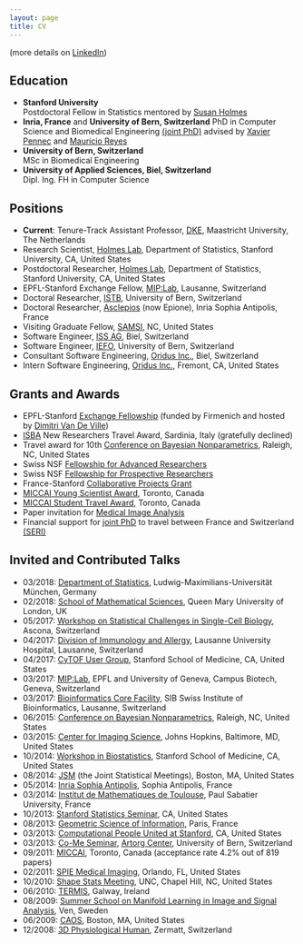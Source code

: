 ```yaml
---
layout: page
title: CV
---
```


(more details on [LinkedIn](https://www.linkedin.com/in/christof-seiler-2419294/))

## Education

* **Stanford University** <br>
Postdoctoral Fellow in Statistics mentored by [Susan Holmes](https://statweb.stanford.edu/~susan/susan_person.html)
* **Inria, France** and **University of Bern, Switzerland**
PhD in Computer Science and Biomedical Engineering [(joint PhD)](http://www.unibe.ch/studies/programs/doctorate/doctoral_degree/joint_supervision_doctorate/index_eng.html) advised by [Xavier Pennec](http://www-sop.inria.fr/members/Xavier.Pennec/) and [Mauricio Reyes](http://www.mauricioreyes.me/)
* **University of Bern, Switzerland** <br>
MSc in Biomedical Engineering
* **University of Applied Sciences, Biel, Switzerland** <br>
Dipl. Ing. FH in Computer Science

## Positions

* **Current**: Tenure-Track Assistant Professor, [DKE](https://www.maastrichtuniversity.nl/about-um/faculties/science-and-engineering/fse-departments/department-data-science-and-knowledge), Maastricht University, The Netherlands
* Research Scientist, [Holmes Lab](http://statweb.stanford.edu/~susan/lab_index.html), Department of Statistics, Stanford University, CA, United States
* Postdoctoral Researcher, [Holmes Lab](http://statweb.stanford.edu/~susan/lab_index.html), Department of Statistics, Stanford University, CA, United States
* EPFL-Stanford Exchange Fellow, [MIP:Lab](https://miplab.epfl.ch/), Lausanne, Switzerland
* Doctoral Researcher, [ISTB](http://www.istb.unibe.ch/index_eng.html), University of Bern, Switzerland
* Doctoral Researcher, [Asclepios](https://team.inria.fr/epione/en/) (now Epione), Inria Sophia Antipolis, France
* Visiting Graduate Fellow, [SAMSI](https://www.samsi.info/), NC, United States
* Software Engineer, [ISS AG](http://www.iss-ag.ch/en), Biel, Switzerland
* Software Engineer, [IEFO](http://www.swissrdl.unibe.ch/about_us/history/index_eng.html), University of Bern, Switzerland
* Consultant Software Engineering, [Oridus Inc.](https://www.bloomberg.com/research/stocks/private/snapshot.asp?privcapid=524394), Biel, Switzerland
* Intern Software Engineering, [Oridus Inc.](https://www.bloomberg.com/research/stocks/private/snapshot.asp?privcapid=524394), Fremont, CA, United States

## Grants and Awards

* EPFL-Stanford [Exchange Fellowship](https://neuroscience.stanford.edu/research/funded-research/improve-reproducibility-and-transparency-eld-neuroimaging-applying) (funded by Firmenich and hosted by [Dimitri Van De Ville](http://miplab.epfl.ch/index.php/people/vandeville))
* [ISBA](http://www.corsiecongressi.com/isba2016/) New Researchers Travel Award, Sardinia, Italy (gratefully declined)
* Travel award for 10th [Conference on Bayesian Nonparametrics](https://www2.stat.duke.edu/bnp10/index.html), Raleigh, NC, United States
* Swiss NSF [Fellowship for Advanced Researchers](http://p3.snf.ch/project-158500)
* Swiss NSF [Fellowship for Prospective Researchers](http://p3.snf.ch/project-146281)
* France-Stanford [Collaborative Projects Grant](http://francestanford.stanford.edu/collaborative_projects/grant_recipients/2013_2014)
* [MICCAI Young Scientist Award](http://www.miccai.org/miccai-2011-toronto), Toronto, Canada
* [MICCAI Student Travel Award](http://www.miccai.org/miccai-2011-toronto), Toronto, Canada
* Paper invitation for [Medical Image Analysis](https://www.journals.elsevier.com/medical-image-analysis/)
* Financial support for [joint PhD](http://www.unibe.ch/studies/degree_programs/doctorate/doctoral_degree/joint_supervision_doctorate/index_eng.html) to travel between France and Switzerland [(SERI)](https://www.sbfi.admin.ch/sbfi/en/home.html)

## Invited and Contributed Talks

* 03/2018: [Department of Statistics](http://www.en.statistik.uni-muenchen.de/index.html), Ludwig-Maximilians-Universität München, Germany
* 02/2018: [School of Mathematical Sciences](https://www.qmul.ac.uk/maths/), Queen Mary University of London, UK
* 05/2017: [Workshop on Statistical Challenges in Single-Cell Biology](https://www.bsse.ethz.ch/cbg/cbg-news/ascona-2017.html), Ascona, Switzerland
* 04/2017: [Division of Immunology and Allergy](http://www.immunologyresearch.ch/), Lausanne University Hospital, Lausanne, Switzerland
* 04/2017: [CyTOF User Group](http://iti.stanford.edu/research/cytof.html), Stanford School of Medicine, CA, United States
* 03/2017: [MIP:Lab](https://miplab.epfl.ch/), EPFL and University of Geneva, Campus Biotech, Geneva, Switzerland
* 03/2017: [Bioinformatics Core Facility](http://bcf.isb-sib.ch/), SIB Swiss Institute of Bioinformatics, Lausanne, Switzerland
* 06/2015: [Conference on Bayesian Nonparametrics](https://www2.stat.duke.edu/bnp10/index.html), Raleigh, NC, United States
* 03/2015: [Center for Imaging Science](http://cis.jhu.edu/), Johns Hopkins, Baltimore, MD, United States
* 10/2014: [Workshop in Biostatistics](http://med.stanford.edu/dbds/education/workshop.html), Stanford School of Medicine, CA, United States
* 08/2014: [JSM](https://ww2.amstat.org/meetings/jsm/2014/program.cfm) (the Joint Statistical Meetings), Boston, MA, United States
* 05/2014: [Inria Sophia Antipolis](https://www.inria.fr/en/centre/sophia), Sophia Antipolis, France
* 03/2014: [Institut de Mathematiques de Toulouse](https://www.math.univ-toulouse.fr/), Paul Sabatier University, France
* 10/2013: [Stanford Statistics Seminar](https://statistics.stanford.edu/events/statistics-seminar), CA, United States
* 08/2013: [Geometric Science of Information](https://www.see.asso.fr/gsi2013), Paris, France
* 03/2013: [Computational People United at Stanford](http://web.stanford.edu/group/cpus/Home.html), CA, United States
* 03/2013: [Co-Me Seminar](http://www.snf.ch/en/researchinFocus/nccr/nccr-co-me/Pages/default.aspx), [Artorg Center](http://www.artorg.unibe.ch/), University of Bern, Switzerland
* 09/2011: [MICCAI](http://www.miccai.org/miccai-2011-toronto), Toronto, Canada (acceptance rate 4.2% out of 819 papers)
* 02/2011: [SPIE Medical Imaging](http://spie.org/conferences-and-exhibitions/past-conferences-and-exhibitions/medical-imaging-2011?SSO=1), Orlando, FL, United States
* 10/2010: [Shape Stats Meeting](http://midag.cs.unc.edu/shape_stats/Fall2010.html), UNC, Chapel Hill, NC, United States
* 06/2010: [TERMIS](https://www.termis.org/), Galway, Ireland
* 08/2009: [Summer School on Manifold Learning in Image and Signal Analysis](http://www2.imm.dtu.dk/projects/manifold/), Ven, Sweden
* 06/2009: [CAOS](http://www.caos-international.org/2009/), Boston, MA, United States
* 12/2008: [3D Physiological Human](http://3dph.miralab.unige.ch/), Zermatt, Switzerland
